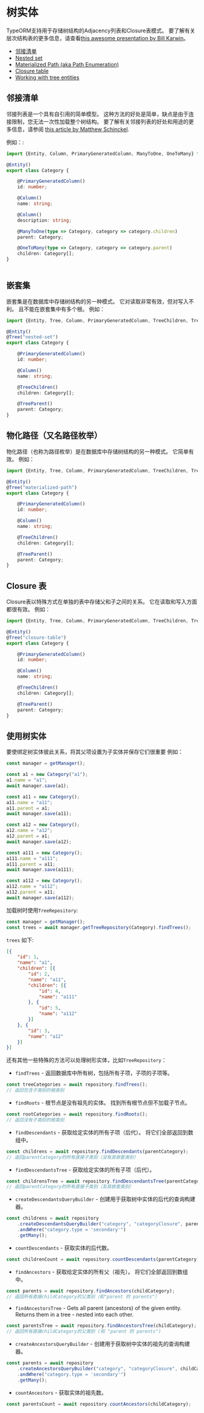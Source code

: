 # 树实体

TypeORM支持用于存储树结构的Adjacency列表和Closure表模式。
要了解有关层次结构表的更多信息，请查看[this awesome presentation by Bill Karwin](https://www.slideshare.net/billkarwin/models-for-hierarchical-data)。

* [邻接清单](#adjacency-list)
* [Nested set](#nested-set)
* [Materialized Path (aka Path Enumeration)](#nested-set-aka-path-enumeration)
* [Closure table](#closure-table)
* [Working with tree entities](#working-with-tree-entities)

## 邻接清单

邻接列表是一个具有自引用的简单模型。
这种方法的好处是简单，缺点是由于连接限制，您无法一次性加载整个树结构。
要了解有关邻接列表的好处和用途的更多信息，请参阅 [this article by Matthew Schinckel](http://schinckel.net/2014/09/13/long-live-adjacency-lists/).

例如：:

```typescript
import {Entity, Column, PrimaryGeneratedColumn, ManyToOne, OneToMany} from "typeorm";

@Entity()
export class Category {

    @PrimaryGeneratedColumn()
    id: number;

    @Column()
    name: string;

    @Column()
    description: string;

    @ManyToOne(type => Category, category => category.children)
    parent: Category;

    @OneToMany(type => Category, category => category.parent)
    children: Category[];
}
     
```

## 嵌套集

嵌套集是在数据库中存储树结构的另一种模式。
它对读取非常有效，但对写入不利。
且不能在嵌套集中有多个根。
例如：

```typescript
import {Entity, Tree, Column, PrimaryGeneratedColumn, TreeChildren, TreeParent, TreeLevelColumn} from "typeorm";

@Entity()
@Tree("nested-set")
export class Category {

    @PrimaryGeneratedColumn()
    id: number;

    @Column()
    name: string;

    @TreeChildren()
    children: Category[];

    @TreeParent()
    parent: Category;
}
```

## 物化路径（又名路径枚举）

物化路径（也称为路径枚举）是在数据库中存储树结构的另一种模式。
它简单有效。
例如：

```typescript
import {Entity, Tree, Column, PrimaryGeneratedColumn, TreeChildren, TreeParent, TreeLevelColumn} from "typeorm";

@Entity()
@Tree("materialized-path")
export class Category {

    @PrimaryGeneratedColumn()
    id: number;

    @Column()
    name: string;

    @TreeChildren()
    children: Category[];

    @TreeParent()
    parent: Category;
}
```

## Closure 表

Closure表以特殊方式在单独的表中存储父和子之间的关系。
它在读取和写入方面都很有效。
例如：

```typescript
import {Entity, Tree, Column, PrimaryGeneratedColumn, TreeChildren, TreeParent, TreeLevelColumn} from "typeorm";

@Entity()
@Tree("closure-table")
export class Category {

    @PrimaryGeneratedColumn()
    id: number;

    @Column()
    name: string;

    @TreeChildren()
    children: Category[];

    @TreeParent()
    parent: Category;
}
```

## 使用树实体

要使绑定树实体彼此关系，将其父项设置为子实体并保存它们很重要
例如：

```typescript
const manager = getManager();

const a1 = new Category("a1");
a1.name = "a1";
await manager.save(a1);

const a11 = new Category();
a11.name = "a11";
a11.parent = a1;
await manager.save(a11);

const a12 = new Category();
a12.name = "a12";
a12.parent = a1;
await manager.save(a12);

const a111 = new Category();
a111.name = "a111";
a111.parent = a11;
await manager.save(a111);

const a112 = new Category();
a112.name = "a112";
a112.parent = a11;
await manager.save(a112);
```

加载树时使用`TreeRepository`:

```typescript
const manager = getManager();
const trees = await manager.getTreeRepository(Category).findTrees();
```

`trees` 如下:

```json
[{
    "id": 1,
    "name": "a1",
    "children": [{
        "id": 2,
        "name": "a11",
        "children": [{
            "id": 4,
            "name": "a111"
        }, {
            "id": 5,
            "name": "a112"
        }]
    }, {
        "id": 3,
        "name": "a12"
    }]
}]
```

还有其他一些特殊的方法可以处理树形实体，比如`TreeRepository`：

* `findTrees` - 返回数据库中所有树，包括所有子项，子项的子项等。

```typescript
const treeCategories = await repository.findTrees();
// 返回包含子类别的根类别
```

* `findRoots` - 根节点是没有祖先的实体。 找到所有根节点但不加载子节点。

```typescript
const rootCategories = await repository.findRoots();
// 返回没有子类别的根类别
```

* `findDescendants` - 获取给定实体的所有子项（后代）。 将它们全部返回到数组中。

```typescript
const childrens = await repository.findDescendants(parentCategory);
// 返回parentCategory的所有直接子类别（没有其嵌套类别）
```

* `findDescendantsTree` - 获取给定实体的所有子项（后代）。

```typescript
const childrensTree = await repository.findDescendantsTree(parentCategory);
// 返回parentCategory的所有直接子类别（及其嵌套类别）
```

* `createDescendantsQueryBuilder` - 创建用于获取树中实体的后代的查询构建器。

```typescript
const childrens = await repository
    .createDescendantsQueryBuilder("category", "categoryClosure", parentCategory)
    .andWhere("category.type = 'secondary'")
    .getMany();
```

* `countDescendants` - 获取实体的后代数。

```typescript
const childrenCount = await repository.countDescendants(parentCategory);
```

* `findAncestors` - 获取给定实体的所有父（祖先）。 将它们全部返回到数组中。

```typescript
const parents = await repository.findAncestors(childCategory);
// 返回所有直接childCategory的父类别（和"parent 的 parents"）
```

* `findAncestorsTree` - Gets all parent (ancestors) of the given entity. Returns them in a tree - nested into each other.

```typescript
const parentsTree = await repository.findAncestorsTree(childCategory);
// 返回所有直接childCategory的父类别 (和 "parent 的 parents")
```

* `createAncestorsQueryBuilder` - 创建用于获取树中实体的祖先的查询构建器。

```typescript
const parents = await repository
    .createAncestorsQueryBuilder("category", "categoryClosure", childCategory)
    .andWhere("category.type = 'secondary'")
    .getMany();
```

* `countAncestors` - 获取实体的祖先数。

```typescript
const parentsCount = await repository.countAncestors(childCategory);
```